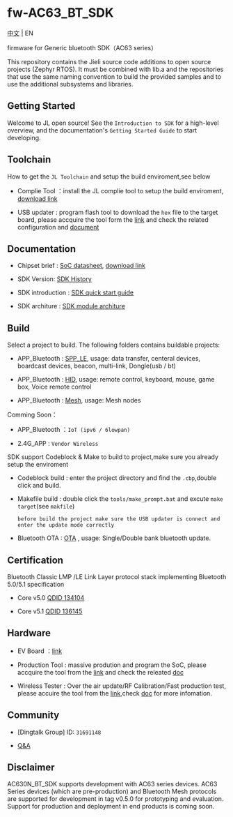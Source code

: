 # fw-AC63_BT_SDK

[中文](./README.md) | EN

firmware for Generic bluetooth SDK（AC63 series）

This repository contains the Jieli source code additions to open
source projects (Zephyr RTOS).
It must be combined with lib.a and the repositories that use the same
naming convention to build the provided samples and to use the additional
subsystems and libraries.

Getting Started
------------

Welcome to JL open source! See the `Introduction to SDK` for a high-level overview,
and the documentation's `Getting Started Guide` to start developing.


Toolchain
------------

How to get the `JL Toolchain` and setup the build enviroment,see below

* Complie Tool ：install the JL complie tool to setup the build enviroment, [download link](https://doc.zh-jieli.com/Tools/zh-cn/dev_tools/dev_env/index.html) 

* USB updater : program flash tool to download the `hex` file to the target board, please accquire the tool form the [link](https://item.taobao.com/item.htm?spm=a1z10.1-c-s.w4004-22883854875.5.504d246bXKwyeH&id=620295020803) and check the related configuration and [document](https://doc.zh-jieli.com/AC63/zh-cn/master/getting_started/project_download/INI_config.html)


Documentation
------------

* Chipset brief : [SoC datasheet](https://doc.zh-jieli.com/vue/#/docs/ac63), [download link](.doc/datasheet)

* SDK Version: [SDK History](https://doc.zh-jieli.com/AC63/zh-cn/master/other/version/index.html)

* SDK introduction : [SDK quick start guide](https://doc.zh-jieli.com/AC63/zh-cn/master/index.html)

* SDK architure : [SDK module architure ](./doc/architure)

Build
-------------
Select a project to build. The following folders contains buildable projects:

* APP_Bluetooth : [SPP_LE](https://doc.zh-jieli.com/AC63/zh-cn/master/module_demo/spple/index.html), usage: data transfer, centeral devices, boardcast devices, beacon, multi-link, Dongle(usb / bt)

* APP_Bluetooth : [HID](https://doc.zh-jieli.com/AC63/zh-cn/master/module_demo/hid/index.html), usage: remote control, keyboard, mouse, game box, Voice remote control

* APP_Bluetooth : [Mesh](https://doc.zh-jieli.com/AC63/zh-cn/master/module_demo/mesh/index.html), usage: Mesh nodes

Comming Soon：

* APP_Bluetooth ：`IoT (ipv6 / 6lowpan)`

* 2.4G_APP : `Vendor Wireless`

SDK support Codeblock & Make to build to project,make sure you already setup the enviroment

* Codeblock build : enter the project directory and find the `.cbp`,double click and build.

* Makefile build : double click the `tools/make_prompt.bat` and excute `make target`(see `makfile`)

  `before build the project make sure the USB updater is connect and enter the update mode correctly`

* Bluetooth OTA : [OTA](https://doc.zh-jieli.com/AC63/zh-cn/master/module_demo/ota/index.html) , usage: Single/Double bank bluetooth update.

Certification
-------------

Bluetooth Classic LMP /LE Link Layer protocol stack implementing Bluetooth 5.0/5.1 specification

* Core v5.0 [QDID 134104](https://launchstudio.bluetooth.com/ListingDetails/88799)

* Core v5.1 [QDID 136145](https://launchstudio.bluetooth.com/ListingDetails/91371)


Hardware
-------------

* EV Board ：[link](https://shop321455197.taobao.com/?spm=a230r.7195193.1997079397.2.2a6d391d3n5udo)

* Production Tool : massive prodution and program the SoC, please accquire the tool from the [link](https://item.taobao.com/item.htm?spm=a1z10.1-c-s.w4004-22883854875.8.504d246bXKwyeH&id=620941819219) and check the releated [doc](./doc/stuff/烧写器使用说明文档.pdf)

* Wireless Tester : Over the air update/RF Calibration/Fast production test, please accuire the tool from the [link](https://item.taobao.com/item.htm?spm=a1z10.1-c-s.w4004-22883854875.10.504d246bXKwyeH&id=620942507511),check [doc](https://doc.zh-jieli.com/Tools/zh-cn/mass_prod_tools/testbox_1tuo2/index.html) for more infomation.


Community
--------------

* [Dingtalk Group] ID: `31691148`

* [Q&A](./doc/stuff)

Disclaimer
------------

AC630N_BT_SDK supports development with AC63 series devices.
AC63 Series devices (which are pre-production) and Bluetooth Mesh protocols are supported for development in tag v0.5.0 for prototyping and evaluation.
Support for production and deployment in end products is coming soon.
